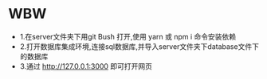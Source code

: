# WBW
+ 1.在server文件夹下用git Bush 打开,使用 yarn 或 npm i 命令安装依赖
+ 2.打开数据库集成环境,连接sql数据库,并导入server文件夹下database文件下的数据库
+ 3.通过 http://127.0.0.1:3000 即可打开网页

